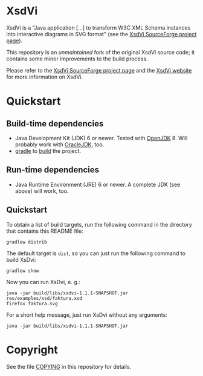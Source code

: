 ```

```

# XsdVi

XsdVi is a "Java application [...] to transform W3C XML Schema instances into interactive diagrams in SVG format" (see the [XsdVi SourceForge project page](https://sourceforge.net/projects/xsdvi/)).

This repository is an *unmaintained* fork of the original XsdVi source code; it contains some minor improvements to the build process.

Please refer to the [XsdVi SourceForge project page](https://sourceforge.net/projects/xsdvi/) and the [XsdVi website](http://xsdvi.sourceforge.net/) for more information on XsdVi.

# Quickstart

## Build-time dependencies

-   Java Development Kit (JDK) 6 or newer. Tested with
    [OpenJDK](http://openjdk.java.net/) 8. Will probably work with
    [OracleJDK](http://www.oracle.com/technetwork/java/javase/downloads/index.html),
    too.
-   [gradle](https://gradle.org/) to [build](https://services.gradle.org/distributions/gradle-5.6.2-bin.zip) the project.

## Run-time dependencies

-   Java Runtime Environment (JRE) 6 or newer. A complete JDK (see above) will work, too.

## Quickstart

To obtain a list of build targets, run the following command in the directory that contains this README file:

```
gradlew distrib
```

The default target is `dist`, so you can just run the following command to build XsDvi:

```
gradlew show
```

Now you can run XsDvi, e. g.:

```
java -jar build/libs/xsdvi-1.1.1-SNAPSHOT.jar res/examples/xsd/faktura.xsd
firefox faktura.svg
```

For a short help message, just run XsDvi without any arguments:

```
java -jar build/libs/xsdvi-1.1.1-SNAPSHOT.jar
```



# Copyright

See the file [COPYING](./COPYING) in this repository for details.

